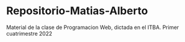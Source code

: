 # Repositorio-Matias-Alberto
Material de la clase de Programacion Web, dictada en el ITBA.
Primer cuatrimestre 2022


